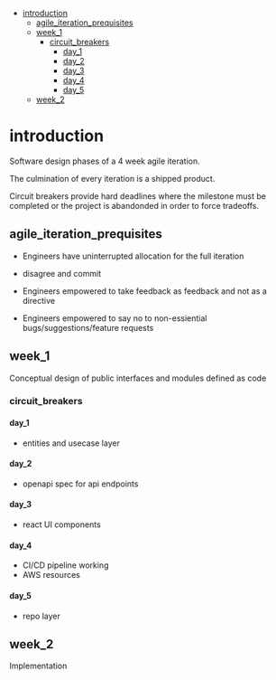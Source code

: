 - [introduction](#introduction)
  - [agile_iteration_prequisites](#agile_iteration_prequisites)
  - [week_1](#week_1)
    - [circuit_breakers](#circuit_breakers)
      - [day_1](#day_1)
      - [day_2](#day_2)
      - [day_3](#day_3)
      - [day_4](#day_4)
      - [day_5](#day_5)
  - [week_2](#week_2)


# introduction
Software design phases of a 4 week agile iteration. 

The culmination of every iteration is a shipped product.

Circuit breakers provide hard deadlines where the milestone must be completed or the project is abandonded in order to force tradeoffs.

## agile_iteration_prequisites
- Engineers have uninterrupted allocation for the full iteration 

- disagree and commit

- Engineers empowered to take feedback as feedback and not as a directive

- Engineers empowered to say no to non-essiential bugs/suggestions/feature requests

## week_1
Conceptual design of public interfaces and modules defined as code

### circuit_breakers

#### day_1
- entities and usecase layer 

#### day_2
- openapi spec for api endpoints

#### day_3
- react UI components

#### day_4
- CI/CD pipeline working
- AWS resources

#### day_5
- repo layer


## week_2
Implementation 